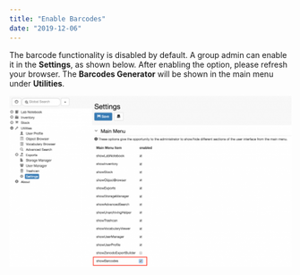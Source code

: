 ```yaml
---
title: "Enable Barcodes"
date: "2019-12-06"
---
```


The barcode functionality is disabled by default. A group admin can enable it in the **Settings**, as shown below. After enabling the option, please refresh your browser. The **Barcodes Generator** will be shown in the main menu under **Utilities**.

![](images/barcode-settings-1024x623.png)
